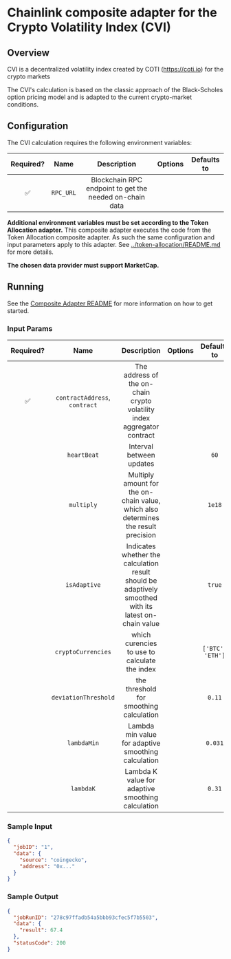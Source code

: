 # Chainlink composite adapter for the Crypto Volatility Index (CVI)

## Overview

CVI is a decentralized volatility index created by COTI (https://coti.io) for the crypto markets

The CVI's calculation is based on the classic approach of the Black-Scholes option pricing model and is adapted to the current crypto-market conditions.

## Configuration

The CVI calculation requires the following environment variables:

| Required? |   Name    |                       Description                       | Options | Defaults to |
| :-------: | :-------: | :-----------------------------------------------------: | :-----: | :---------: |
|    ✅     | `RPC_URL` | Blockchain RPC endpoint to get the needed on-chain data |         |             |

**Additional environment variables must be set according to the Token Allocation adapter.**
This composite adapter executes the code from the Token Allocation composite adapter. As such the same configuration and input parameters apply to this adapter. See [../token-allocation/README.md](../token-allocation/README.md) for more details.

**The chosen data provider must support MarketCap.**

## Running

See the [Composite Adapter README](../README.md) for more information on how to get started.

### Input Params

| Required? |             Name              |                                              Description                                              | Options |   Defaults to    |
| :-------: | :---------------------------: | :---------------------------------------------------------------------------------------------------: | :-----: | :--------------: |
|    ✅     | `contractAddress`, `contract` |                The address of the on-chain crypto volatility index aggregator contract                |         |                  |
|           |          `heartBeat`          |                                       Interval between updates                                        |         |       `60`       |
|           |          `multiply`           |          Multiply amount for the on-chain value, which also determines the result precision           |         |      `1e18`      |
|           |         `isAdaptive`          | Indicates whether the calculation result should be adaptively smoothed with its latest on-chain value |         |      `true`      |
|           |      `cryptoCurrencies`       |                             which curencies to use to calculate the index                             |         | `['BTC', 'ETH']` |
|           |     `deviationThreshold`      |                                the threshold for smoothing calculation                                |         |      `0.11`      |
|           |          `lambdaMin`          |                          Lambda min value for adaptive smoothing calculation                          |         |     `0.031`      |
|           |           `lambdaK`           |                           Lambda K value for adaptive smoothing calculation                           |         |      `0.31`      |

### Sample Input

```json
{
  "jobID": "1",
  "data": {
    "source": "coingecko",
    "address": "0x..."
  }
}
```

### Sample Output

```json
{
  "jobRunID": "278c97ffadb54a5bbb93cfec5f7b5503",
  "data": {
    "result": 67.4
  },
  "statusCode": 200
}
```
